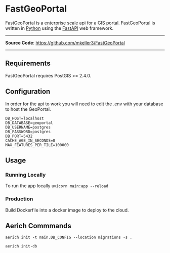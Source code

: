 # FastGeoPortal

FastGeoPortal is a enterprise scale api for a GIS portal. FastGeoPortal is written in [Python](https://www.python.org/) using the [FastAPI](https://fastapi.tiangolo.com/) web framework. 

---

**Source Code**: <a href="https://github.com/mkeller3/FastGeoPortal" target="_blank">https://github.com/mkeller3/FastGeoPortal</a>

---

## Requirements

FastGeoPortal requires PostGIS >= 2.4.0.

## Configuration

In order for the api to work you will need to edit the .env with your database to host the GeoPortal.

```
DB_HOST=localhost
DB_DATABASE=geoportal
DB_USERNAME=postgres
DB_PASSWORD=postgres
DB_PORT=5432
CACHE_AGE_IN_SECONDS=0
MAX_FEATURES_PER_TILE=100000
```

## Usage

### Running Locally

To run the app locally `uvicorn main:app --reload`

### Production
Build Dockerfile into a docker image to deploy to the cloud.

## Aerich Commmands

`aerich init -t main.DB_CONFIG --location migrations -s .`

`aerich init-db`